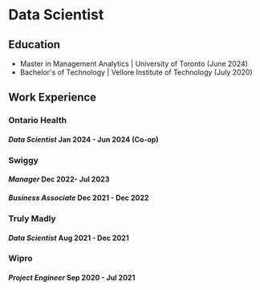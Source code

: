 # Data Scientist

## Education
- Master in Management Analytics | University of Toronto (June 2024)
- Bachelor's of Technology | Vellore Institute of Technology (July 2020)

## Work Experience

### Ontario Health
#### *Data Scientist* Jan 2024 - Jun 2024 (Co-op)

### Swiggy
#### *Manager* Dec 2022- Jul 2023 
#### *Business Associate* Dec 2021 - Dec 2022

### Truly Madly
#### *Data Scientist* Aug 2021 - Dec 2021 

### Wipro
#### *Project Engineer* Sep 2020 - Jul 2021 
